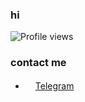 ### hi

![Profile views](https://gpvc.arturio.dev/kesha1225)

### contact me

- <a href="t.me/kesha1225"><img src="https://upload.wikimedia.org/wikipedia/commons/thumb/8/82/Telegram_logo.svg/768px-Telegram_logo.svg.png" width="16" height="16">Telegram</a>
